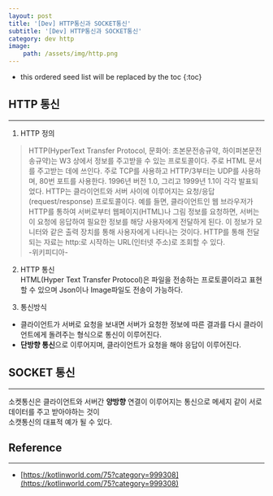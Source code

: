 ```yaml
---
layout: post
title: '[Dev] HTTP통신과 SOCKET통신'
subtitle: '[Dev] HTTP통신과 SOCKET통신'
category: dev http
image: 
    path: /assets/img/http.png
---
```


* this ordered seed list will be replaced by the toc 
{:toc}

## HTTP 통신
---
1. HTTP 정의
>HTTP(HyperText Transfer Protocol, 문화어: 초본문전송규약, 하이퍼본문전송규약)는 W3 상에서 정보를 주고받을 수 있는 프로토콜이다. 주로 HTML 문서를 주고받는 데에 쓰인다. 주로 TCP를 사용하고 HTTP/3부터는 UDP를 사용하며, 80번 포트를 사용한다. 1996년 버전 1.0, 그리고 1999년 1.1이 각각 발표되었다.
>HTTP는 클라이언트와 서버 사이에 이루어지는 요청/응답(request/response) 프로토콜이다. 예를 들면, 클라이언트인 웹 브라우저가 HTTP를 통하여 서버로부터 웹페이지(HTML)나 그림 정보를 요청하면, 서버는 이 요청에 응답하여 필요한 정보를 해당 사용자에게 전달하게 된다. 이 정보가 모니터와 같은 출력 장치를 통해 사용자에게 나타나는 것이다.
>HTTP를 통해 전달되는 자료는 http:로 시작하는 URL(인터넷 주소)로 조회할 수 있다.  
> -위키피디아- 

2. HTTP 통신  
HTML(Hyper Text Transfer Protocol)은 파일을 전송하는 프로토콜이라고 표현할 수 있으며 Json이나 Image파일도 전송이 가능하다.  

3. 통신방식  
  - 클라이언트가 서버로 요청을 보내면 서버가 요청한 정보에 따른 결과를 다시 클라이언트에게 돌려주는 형식으로 통신이 이루어진다.
  - **단방향 통신**으로 이루어지며, 클라이언트가 요청을 해야 응답이 이루어진다.

## SOCKET 통신
---
소켓통신은 클라이언트와 서버간 **양방향** 연결이 이루어지는 통신으로 메세지 같이 서로 데이터를 주고 받아야하는 것이  
소캣통신의 대표적 예가 될 수 있다.

## Reference
---
  - [https://kotlinworld.com/75?category=999308](https://kotlinworld.com/75?category=999308)